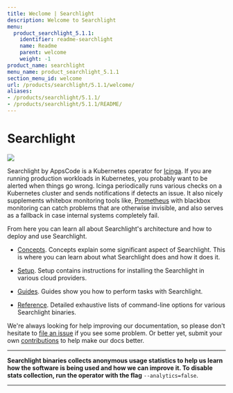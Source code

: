 ```yaml
---
title: Weclome | Searchlight
description: Welcome to Searchlight
menu:
  product_searchlight_5.1.1:
    identifier: readme-searchlight
    name: Readme
    parent: welcome
    weight: -1
product_name: searchlight
menu_name: product_searchlight_5.1.1
section_menu_id: welcome
url: /products/searchlight/5.1.1/welcome/
aliases:
- /products/searchlight/5.1.1/
- /products/searchlight/5.1.1/README/
---
```


# Searchlight

<img src="/products/searchlight/5.1.1/images/cover.jpg">

Searchlight by AppsCode is a Kubernetes operator for [Icinga](https://www.icinga.com/). If you are running production workloads in Kubernetes, you probably want to be alerted when things go wrong. Icinga periodically runs various checks on a Kubernetes cluster and sends notifications if detects an issue. It also nicely supplements whitebox monitoring tools like, [Prometheus](https://prometheus.io/) with blackbox monitoring can catch problems that are otherwise invisible, and also serves as a fallback in case internal systems completely fail.

From here you can learn all about Searchlight's architecture and how to deploy and use Searchlight.

- [Concepts](/products/searchlight/5.1.1/concepts/). Concepts explain some significant aspect of Searchlight. This is where you can learn about what Searchlight does and how it does it.

- [Setup](/products/searchlight/5.1.1/setup/). Setup contains instructions for installing
  the Searchlight in various cloud providers.

- [Guides](/products/searchlight/5.1.1/guides/). Guides show you how to perform tasks with Searchlight.

- [Reference](/products/searchlight/5.1.1/reference/searchlight). Detailed exhaustive lists of command-line options for various Searchlight binaries.

We're always looking for help improving our documentation, so please don't hesitate to
[file an issue](https://github.com/appscode/searchlight/issues/new) if you see some problem.
Or better yet, submit your own [contributions](/products/searchlight/5.1.1/CONTRIBUTING) to help
make our docs better.

---

**Searchlight binaries collects anonymous usage statistics to help us learn how the software is being used and how we can improve it.
To disable stats collection, run the operator with the flag** `--analytics=false`.

---